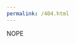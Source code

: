 ```yaml
---
permalink: /404.html
---
```

<head>
<style>
body {
    background-image: url("images/JOSHLOVESDUKE.png");
    background-repeat: repeat;
}
p {
font-color: #ffffff;
}
</style>
</head>
<body>

<p>NOPE</p>


</body>


